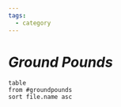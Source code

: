 ```yaml
---
tags:
  - category
---
```

# _Ground Pounds_



```dataview
table
from #groundpounds
sort file.name asc
```

